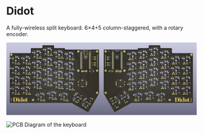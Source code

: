 # Didot

A fully-wireless split keyboard. 6×4+5 column-staggered, with a rotary encoder.

![Rendering of the keyboard](other/Didot.jpg)

![PCB Diagram of the keyboard](other/Didot_PCB.jpg)

